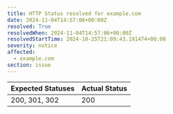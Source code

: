 ```yaml
---
title: HTTP Status resolved for example.com
date: 2024-11-04T14:57:06+00:00Z
resolved: True
resolvedWhen: 2024-11-04T14:57:06+00:00Z
resolvedStartTime: 2024-10-25T21:09:43.191474+00:00
severity: notice
affected:
  - example.com
section: issue
---
```


| Expected Statuses | Actual Status  |
|-------------------|----------------|
| 200, 301, 302 | 200 |
